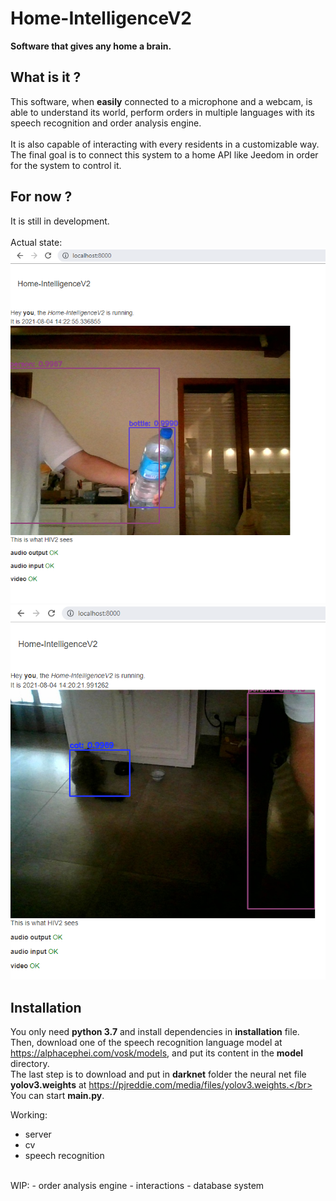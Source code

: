 # Home-IntelligenceV2
**Software that gives any home a brain.**
## What is it ?
This software, when **easily** connected to a microphone and a webcam, is able to understand its world, perform orders in multiple languages with its speech recognition and order analysis engine.</br></br>
It is also capable of interacting with every residents in a customizable way.</br>
The final goal is to connect this system to a home API like Jeedom in order for the system to control it.

## For now ?
It is still in development. </br></br>
Actual state: </br>
![example](images_for_github/demo.png)
![example](images_for_github/demo2.png)

## Installation
You only need **python 3.7** and install dependencies in **installation** file.</br>
Then, download one of the speech recognition language model at https://alphacephei.com/vosk/models, and put its content in the **model** directory.</br>
The last step is to download and put in **darknet** folder the neural net file **yolov3.weights** at https://pjreddie.com/media/files/yolov3.weights.</br>
You can start **main.py**.</br>

Working:
- server
- cv
- speech recognition
</br>
WIP:
- order analysis engine
- interactions
- database system
